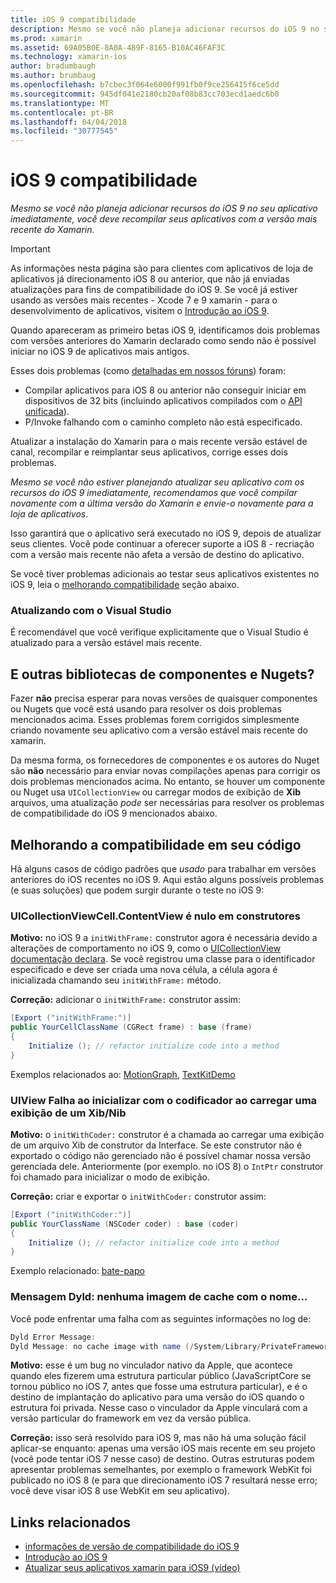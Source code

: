 ```yaml
---
title: iOS 9 compatibilidade
description: Mesmo se você não planeja adicionar recursos do iOS 9 no seu aplicativo imediatamente, você deve recompilar seus aplicativos com a versão mais recente do Xamarin.
ms.prod: xamarin
ms.assetid: 69A05B0E-8A0A-489F-8165-B10AC46FAF3C
ms.technology: xamarin-ios
author: bradumbaugh
ms.author: brumbaug
ms.openlocfilehash: b7cbec3f064e6000f991fb0f9ce256415f6ce5dd
ms.sourcegitcommit: 945df041e2180cb20af08b83cc703ecd1aedc6b0
ms.translationtype: MT
ms.contentlocale: pt-BR
ms.lasthandoff: 04/04/2018
ms.locfileid: "30777545"
---
```

# <a name="ios-9-compatibility"></a>iOS 9 compatibilidade

_Mesmo se você não planeja adicionar recursos do iOS 9 no seu aplicativo imediatamente, você deve recompilar seus aplicativos com a versão mais recente do Xamarin._

> [!IMPORTANT]
> As informações nesta página são para clientes com aplicativos de loja de aplicativos já direcionamento iOS 8 ou anterior, que não já enviadas atualizações para fins de compatibilidade do iOS 9. Se você já estiver usando as versões mais recentes - Xcode 7 e 9 xamarin - para o desenvolvimento de aplicativos, visitem o [Introdução ao iOS 9](~/ios/platform/introduction-to-ios9/index.md).

Quando apareceram as primeiro betas iOS 9, identificamos dois problemas com versões anteriores do Xamarin declarado como sendo não é possível iniciar no iOS 9 de aplicativos mais antigos.

Esses dois problemas (como [detalhadas em nossos fóruns](http://forums.xamarin.com/discussion/comment/131529/#Comment_131529)) foram:

- Compilar aplicativos para iOS 8 ou anterior não conseguir iniciar em dispositivos de 32 bits (incluindo aplicativos compilados com o [API unificada](~/cross-platform/macios/unified/index.md)).
- P/Invoke falhando com o caminho completo não está especificado.

Atualizar a instalação do Xamarin para o mais recente versão estável de canal, recompilar e reimplantar seus aplicativos, corrige esses dois problemas.

_Mesmo se você não estiver planejando atualizar seu aplicativo com os recursos do iOS 9 imediatamente, recomendamos que você compilar novamente com a última versão do Xamarin e envie-o novamente para a loja de aplicativos_.



Isso garantirá que o aplicativo será executado no iOS 9, depois de atualizar seus clientes.
Você pode continuar a oferecer suporte a iOS 8 - recriação com a versão mais recente não afeta a versão de destino do aplicativo.

Se você tiver problemas adicionais ao testar seus aplicativos existentes no iOS 9, leia o [melhorando compatibilidade](#compat) seção abaixo.


### <a name="updating-with-visual-studio"></a>Atualizando com o Visual Studio

É recomendável que você verifique explicitamente que o Visual Studio é atualizado para a versão estável mais recente.

## <a name="what-about-components-nugets-and-other-libraries"></a>E outras bibliotecas de componentes e Nugets?

Fazer **não** precisa esperar para novas versões de quaisquer componentes ou Nugets que você está usando para resolver os dois problemas mencionados acima.
Esses problemas forem corrigidos simplesmente criando novamente seu aplicativo com a versão estável mais recente do xamarin.

Da mesma forma, os fornecedores de componentes e os autores do Nuget são **não** necessário para enviar novas compilações apenas para corrigir os dois problemas mencionados acima. No entanto, se houver um componente ou Nuget usa `UICollectionView` ou carregar modos de exibição de **Xib** arquivos, uma atualização *pode* ser necessárias para resolver os problemas de compatibilidade do iOS 9 mencionados abaixo.


<a name="compat" />

## <a name="improving-compatibility-in-your-code"></a>Melhorando a compatibilidade em seu código

Há alguns casos de código padrões que *usado* para trabalhar em versões anteriores do iOS recentes no iOS 9. Aqui estão alguns possíveis problemas (e suas soluções) que podem surgir durante o teste no iOS 9:

### <a name="uicollectionviewcellcontentview-is-null-in-constructors"></a>UICollectionViewCell.ContentView é nulo em construtores

**Motivo:** no iOS 9 a `initWithFrame:` construtor agora é necessária devido a alterações de comportamento no iOS 9, como o [UICollectionView documentação declara](https://developer.apple.com/library/ios/documentation/UIKit/Reference/UICollectionView_class/#//apple_ref/occ/instm/UICollectionView/dequeueReusableCellWithReuseIdentifier:forIndexPath). Se você registrou uma classe para o identificador especificado e deve ser criada uma nova célula, a célula agora é inicializada chamando seu `initWithFrame:` método.

**Correção:** adicionar o `initWithFrame:` construtor assim:

```csharp
[Export ("initWithFrame:")]
public YourCellClassName (CGRect frame) : base (frame)
{
    Initialize (); // refactor initialize code into a method
}
```

Exemplos relacionados ao: [MotionGraph](https://github.com/xamarin/monotouch-samples/commit/3c1b7a4170c001e7290db9babb2b7a6dddeb8bcb), [TextKitDemo](https://github.com/xamarin/monotouch-samples/commit/23ea01b37326963b5ebf68bbcc1edd51c66a28d6)



### <a name="uiview-fails-to-init-with-coder-when-loading-a-view-from-a-xibnib"></a>UIView Falha ao inicializar com o codificador ao carregar uma exibição de um Xib/Nib

**Motivo:** o `initWithCoder:` construtor é a chamada ao carregar uma exibição de um arquivo Xib de construtor da Interface. Se este construtor não é exportado o código não gerenciado não é possível chamar nossa versão gerenciada dele. Anteriormente (por exemplo. no iOS 8) o `IntPtr` construtor foi chamado para inicializar o modo de exibição.

**Correção:** criar e exportar o `initWithCoder:` construtor assim:

```csharp
[Export ("initWithCoder:")]
public YourClassName (NSCoder coder) : base (coder)
{
    Initialize (); // refactor initialize code into a method
}
```

Exemplo relacionado: [bate-papo](https://github.com/xamarin/monotouch-samples/commit/7b81138d52e5f3f1aa3769fcb08f46122e9b6a88)


### <a name="dyld-message-no-cache-image-with-name"></a>Mensagem Dyld: nenhuma imagem de cache com o nome...

Você pode enfrentar uma falha com as seguintes informações no log de:

```csharp
Dyld Error Message:
Dyld Message: no cache image with name (/System/Library/PrivateFrameworks/JavaScriptCore.framework/JavaScriptCore)
```

**Motivo:** esse é um bug no vinculador nativo da Apple, que acontece quando eles fizerem uma estrutura particular público (JavaScriptCore se tornou público no iOS 7, antes que fosse uma estrutura particular), e é o destino de implantação do aplicativo para uma versão do iOS quando o estrutura foi privada. Nesse caso o vinculador da Apple vinculará com a versão particular do framework em vez da versão pública.

**Correção:** isso será resolvido para iOS 9, mas não há uma solução fácil aplicar-se enquanto: apenas uma versão iOS mais recente em seu projeto (você pode tentar iOS 7 nesse caso) de destino. Outras estruturas podem apresentar problemas semelhantes, por exemplo o framework WebKit foi publicado no iOS 8 (e para que direcionamento iOS 7 resultará nesse erro; você deve visar iOS 8 use WebKit em seu aplicativo).



## <a name="related-links"></a>Links relacionados

- [informações de versão de compatibilidade do iOS 9](https://releases.xamarin.com/ios-hotfix-for-ios-9-preview-xcode-6/)
- [Introdução ao iOS 9](~/ios/platform/introduction-to-ios9/index.md)
- [Atualizar seus aplicativos xamarin para iOS9 (vídeo)](https://university.xamarin.com/lightninglectures/Updating-your-XamariniOS-apps-to-iOS9)
